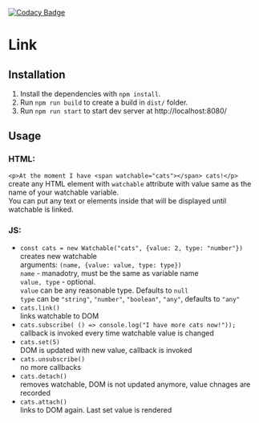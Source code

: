 [![Codacy Badge](https://api.codacy.com/project/badge/Grade/d76a5963342e443bae700ac345907ba9)](https://www.codacy.com/app/spbeat/link?utm_source=github.com&amp;utm_medium=referral&amp;utm_content=tomkallen/link&amp;utm_campaign=Badge_Grade)

# Link

## Installation

1. Install the dependencies with `npm install`.
2. Run `npm run build` to create a build in `dist/` folder.
3. Run `npm run start` to start dev server at http://localhost:8080/

## Usage

### HTML:
`<p>At the moment I have <span watchable="cats"></span> cats!</p>`  
create any HTML element with `watchable` attribute with value same as the name of your watchable variable.  
You can put any text or elements inside that will be displayed until watchable is linked.  

### JS: 
- `const cats = new Watchable("cats", {value: 2, type: "number"})`  
creates new watchable  
arguments: `(name, {value: value, type: type})`  
`name` - manadotry, must be the same as variable name  
`value, type` - optional.   
`value` can be any reasonable type. Defaults to `null`  
`type` can be `"string"`, `"number"`, `"boolean"`, `"any"`, defaults to `"any"`  
- `cats.link()`  
links watchable to DOM   
- `cats.subscribe( () => console.log("I have more cats now!"));`  
callback is invoked every time watchable value is changed  
- `cats.set(5)`  
DOM is updated with new value, callback is invoked  
- `cats.unsubscribe()`  
no more callbacks  
- `cats.detach()`  
removes watchable, DOM is not updated anymore, value chnages are recorded  
- `cats.attach()`  
links to DOM again. Last set value is rendered    

